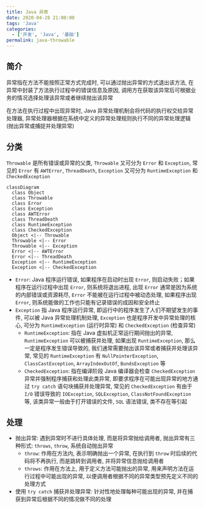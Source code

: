 ```yaml
---
title: Java 异常
date: 2020-04-28 21:00:00
tags: 'Java'
categories:
  - ['开发', 'Java', '基础']
permalink: java-throwable
---
```


## 简介

异常指在方法不能按照正常方式完成时, 可以通过抛出异常的方式退出该方法, 在异常中封装了方法执行过程中的错误信息及原因, 调用方在获取该异常后可根据业务的情况选择处理该异常或者继续抛出该异常

在方法在执行过程中出现异常时, Java 异常处理机制会将代码的执行权交给异常处理器, 异常处理器根据在系统中定义的异常处理规则执行不同的异常处理逻辑 (抛出异常或捕捉并处理异常)

<!-- more -->

## 分类

`Throwable` 是所有错误或异常的父类, `Throwable` 又可分为 `Error` 和 `Exception`, 常见的 `Error` 有 `AWTError`, `ThreadDeath`, `Exception` 又可分为 `RuntimeException` 和 `CheckedException`

```mermaid
classDiagram
  class Object
  class Throwable
  class Error
  class Exception
  class AWTError
  class ThreadDeath
  class RuntimeException
  class CheckedException
  Object <|-- Throwable
  Throwable <|-- Error
  Throwable <|-- Exception
  Error <|-- AWTError
  Error <|-- ThreadDeath
  Exception <|-- RuntimeException
  Exception <|-- CheckedException
```

- `Error`: Java 程序运行错误, 如果程序在启动时出现 `Error`, 则启动失败；如果程序在运行过程中出现 `Error`, 则系统将退出进程, 出现 `Error` 通常是因为系统的内部错误或资源耗尽, `Error` 不能被在运行过程中被动态处理, 如果程序出现 `Error`, 则系统能做的工作也只能有记录错误的成因和安全终止
- `Exception` 指 Java 程序运行异常, 即运行中的程序发生了人们不期望发生的事件, 可以被 Java 异常处理机制处理, `Exception` 也是程序开发中异常处理的核心, 可分为 `RuntimeException` (运行时异常) 和 `CheckedException` (检查异常)
  - `RuntimeException`: 指在 Java 虚拟机正常运行期间抛出的异常, `RuntimeException` 可以被捕获并处理, 如果出现 `RuntimeException`, 那么一定是程序发生错误导致的, 我们通常需要抛出该异常或者捕获并处理该异常, 常见的 `RuntimeException` 有 `NullPointerException`, `ClassCastException`, `ArrayIndexOutOf`, `BundsException` 等
  - `CheckedException`: 指在编译阶段 Java 编译器会检查 `CheckedException` 异常并强制程序捕获和处理此类异常, 即要求程序在可能出现异常的地方通过 `try catch` 语句块捕获并处理异常, 常见的 `CheckedException` 有由于 `I/O` 错误导致的 `IOException`, `SQLException`, `ClassNotFoundException` 等, 该类异常一般由于打开错误的文件, `SQL` 语法错误, 类不存在等引起

## 处理

- 抛出异常: 遇到异常时不进行具体处理, 而是将异常抛给调用者, 抛出异常有三种形式: `throws`, `throw`, 系统自动抛出异常
  - `throw`: 作用在方法内, 表示明确抛出一个异常, 在执行到 `throw` 时后续的代码将不再执行, 而是跳转到调用者, 并将异常信息抛给调用者
  - `throws`: 作用在方法上, 用于定义方法可能抛出的异常, 用来声明方法在运行过程中可能出现的异常, 以便调用者根据不同的异常类型预先定义不同的处理方式
- 使用 `try catch` 捕获并处理异常: 针对性地处理每种可能出现的异常, 并在捕获到异常后根据不同的情况做不同的处理
